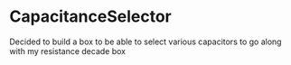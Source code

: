 # CapacitanceSelector
Decided to build a box to be able to select various capacitors to go along with my resistance decade box
